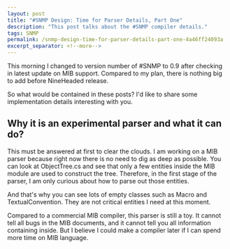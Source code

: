 ```yaml
---
layout: post
title: "#SNMP Design: Time for Parser Details, Part One"
description: "This post talks about the #SNMP compiler details."
tags: SNMP
permalink: /snmp-design-time-for-parser-details-part-one-4a46ff24093a
excerpt_separator: <!--more-->
---
```

This morning I changed to version number of #SNMP to 0.9 after checking in latest update on MIB support. Compared to my plan, there is nothing big to add before NineHeaded release.

So what would be contained in these posts? I'd like to share some implementation details interesting with you.
<!--more-->

## Why it is an experimental parser and what it can do?

This must be answered at first to clear the clouds. I am working on a MIB parser because right now there is no need to dig as deep as possible. You can look at ObjectTree.cs and see that only a few entities inside the MIB module are used to construct the tree. Therefore, in the first stage of the parser, I am only curious about how to parse out those entities.

And that's why you can see lots of empty classes such as Macro and TextualConvention. They are not critical entities I need at this moment.

Compared to a commercial MIB compiler, this parser is still a toy. It cannot tell all bugs in the MIB documents, and it cannot tell you all information containing inside. But I believe I could make a compiler later if I can spend more time on MIB language.
